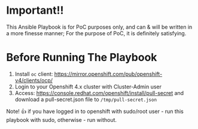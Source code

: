 # Important!!
This Ansible Playbook is for PoC purposes only, and can & will be written in a more finesse manner;
For the purpose of PoC, it is definitely satisfying.

# Before Running The Playbook
1. Install `oc` client: https://mirror.openshift.com/pub/openshift-v4/clients/ocp/
2. Login to your Openshift 4.x cluster with Cluster-Admin user
3. Access: https://console.redhat.com/openshift/install/pull-secret and download a pull-secret.json file to `/tmp/pull-secret.json`

Note! :+1: if you have logged in to openshift with sudo/root user - run this playbook with sudo, otherwise - run without.

